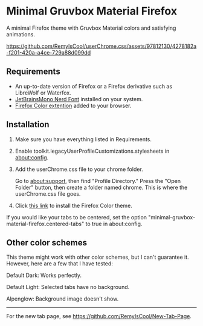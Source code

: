 # Minimal Gruvbox Material Firefox
A minimal Firefox theme with Gruvbox Material colors and satisfying animations.



https://github.com/RemyIsCool/userChrome.css/assets/97812130/4278182a-f201-420a-a4ce-729a88d099dd


## Requirements
 - An up-to-date version of Firefox or a Firefox derivative such as LibreWolf or Waterfox.
 - [JetBrainsMono Nerd Font](https://github.com/ryanoasis/nerd-fonts/releases/download/v3.2.1/JetBrainsMono.zip) installed on your system.
 - [Firefox Color extention](https://addons.mozilla.org/en-CA/firefox/addon/firefox-color/) added to your browser.

## Installation
1. Make sure you have everything listed in Requirements.
2. Enable toolkit.legacyUserProfileCustomizations.stylesheets in [about:config](about:config).
3. Add the userChrome.css file to your chrome folder.
 
    Go to [about:support](about:support), then find "Profile Directory." Press the "Open Folder" button, then create a folder named chrome. This is where the userChrome.css file goes.
4. Click [this link](https://color.firefox.com/?theme=XQAAAAKGAQAAAAAAAABBKYhm849SCia73laEGccwS-xMDPr5iE6wEt17lnFu4uAqMsdEr66zA4hyQFpjnIdIqexC6jk0ujxh3YezY5q8Yibz3vKnXSdVRwFGs8MGkNcRmXXkVBYSSb5AZytOH-ZH-2fJHXOM2cMauhgxI-owK6hf70XV6B-CNgSQ8ezEFHnV3IYDQizRHgzyz4-QTV3e2qMGHFZQ86mhpKNfHjKK6Ay7Rw6VO4ffFxgcOJhEOGZegOZPzluYPS3grJZyeCZz6Y1js48jUOlOXyXnJ9VOUhG__2C1sgA) to install the Firefox Color theme.

If you would like your tabs to be centered, set the option "minimal-gruvbox-material-firefox.centered-tabs" to true in about:config.

## Other color schemes
This theme might work with other color schemes, but I can't guarantee it. However, here are a few that I have tested:

Default Dark: Works perfectly.

Default Light: Selected tabs have no background.

Alpenglow: Background image doesn't show.

---
For the new tab page, see https://github.com/RemyIsCool/New-Tab-Page.
